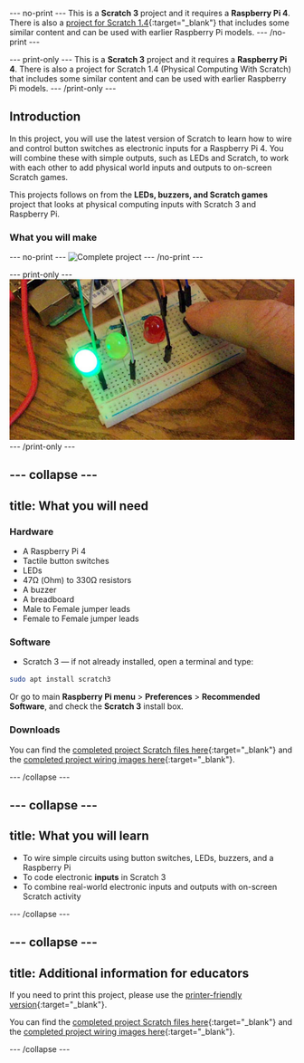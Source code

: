 --- no-print ---
This is a **Scratch 3** project and it requires a **Raspberry Pi 4**. There is also a [project for Scratch 1.4](https://projects.raspberrypi.org/en/projects/physical-computing-with-scratch14){:target="_blank"} that includes some similar content and can be used with earlier Raspberry Pi models.
--- /no-print ---

--- print-only ---
This is a **Scratch 3** project and it requires a **Raspberry Pi 4**. There is also a project for Scratch 1.4 (Physical Computing With Scratch) that includes some similar content and can be used with earlier Raspberry Pi models.
--- /print-only ---

## Introduction

In this project, you will use the latest version of Scratch to learn how to wire and control button switches as electronic inputs for a Raspberry Pi 4. 
You will combine these with simple outputs, such as LEDs and Scratch, to work with each other to add physical world inputs and outputs to on-screen Scratch games.

This projects follows on from the **LEDs, buzzers, and Scratch games** project that looks at physical computing inputs with Scratch 3 and Raspberry Pi.

### What you will make

--- no-print ---
![Complete project](images/whichLED_completedTask.gif)
--- /no-print ---

--- print-only ---
![Complete project](images/whichLED_completedTask.png)
--- /print-only ---

--- collapse ---
---
title: What you will need
---
### Hardware

+ A Raspberry Pi 4
+ Tactile button switches
+ LEDs
+ 47Ω (Ohm) to 330Ω resistors
+ A buzzer
+ A breadboard
+ Male to Female jumper leads
+ Female to Female jumper leads

### Software

+ Scratch 3 — if not already installed, open a terminal and type:

```bash
sudo apt install scratch3
```

Or go to main **Raspberry Pi menu** > **Preferences** > **Recommended Software**, and check the **Scratch 3** install box.

### Downloads

You can find the [completed project Scratch files here](http://rpf.io/p/en/button-switch-scratch-pi-get){:target="_blank"} and the [completed project wiring images here](http://rpf.io/p/en/button-switch-scratch-pi-go){:target="_blank"}.

--- /collapse ---

--- collapse ---
---
title: What you will learn
---

+ To wire simple circuits using button switches, LEDs, buzzers, and a Raspberry Pi
+ To code electronic **inputs** in Scratch 3
+ To combine real-world electronic inputs and outputs with on-screen Scratch activity

--- /collapse ---

--- collapse ---
---
title: Additional information for educators
---

If you need to print this project, please use the [printer-friendly version](https://projects.raspberrypi.org/en/projects/button-switch-scratch-pi/print){:target="_blank"}.

You can find the [completed project Scratch files here](http://rpf.io/p/en/button-switch-scratch-pi-get){:target="_blank"} and the [completed project wiring images here](http://rpf.io/p/en/button-switch-scratch-pi-go){:target="_blank"}.

--- /collapse ---
